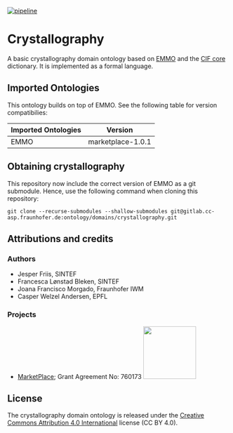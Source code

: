 [![pipeline](https://gitlab.cc-asp.fraunhofer.de/ontology/domains/crystallography/badges/master/pipeline.svg)](https://gitlab.cc-asp.fraunhofer.de/ontology/domains/crystallography/pipelines/latest)


Crystallography
===============
A basic crystallography domain ontology based on [EMMO][1] and the
[CIF core][2] dictionary. It is implemented as a formal language.


Imported Ontologies
-------------------
This ontology builds on top of EMMO. See the following table for version
compatibilies:

| Imported Ontologies | Version           |
| ------------------- | ----------------- |
| EMMO                | marketplace-1.0.1 |


Obtaining crystallography
-------------------------
This repository now include the correct version of EMMO as a git submodule.
Hence, use the following command when cloning this repository:

    git clone --recurse-submodules --shallow-submodules git@gitlab.cc-asp.fraunhofer.de:ontology/domains/crystallography.git


Attributions and credits
------------------------

### Authors
- Jesper Friis, SINTEF
- Francesca Lønstad Bleken, SINTEF
- Joana Francisco Morgado, Fraunhofer IWM
- Casper Welzel Andersen, EPFL

### Projects
- [MarketPlace](https://www.the-marketplace-project.eu/);
  Grant Agreement No: 760173
  <img src="https://www.the-marketplace-project.eu/content/dam/iwm/the-marketplace-project/images/MARKETPLACE_LOGO_300dpi.png" width="120">


License
-------
The crystallography domain ontology is released under the [Creative
Commons Attribution 4.0 International](https://creativecommons.org/licenses/by/4.0/legalcode) license (CC BY 4.0).


[1]: https://github.com/emmo-repo/EMMO
[2]: https://www.iucr.org/__data/iucr/cifdic_html/1/cif_core.dic/index.html
